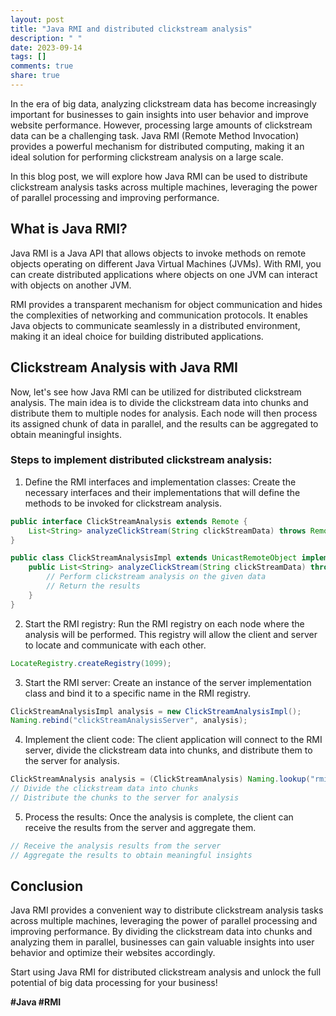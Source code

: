 ```yaml
---
layout: post
title: "Java RMI and distributed clickstream analysis"
description: " "
date: 2023-09-14
tags: []
comments: true
share: true
---
```


In the era of big data, analyzing clickstream data has become increasingly important for businesses to gain insights into user behavior and improve website performance. However, processing large amounts of clickstream data can be a challenging task. Java RMI (Remote Method Invocation) provides a powerful mechanism for distributed computing, making it an ideal solution for performing clickstream analysis on a large scale.

In this blog post, we will explore how Java RMI can be used to distribute clickstream analysis tasks across multiple machines, leveraging the power of parallel processing and improving performance.

## What is Java RMI?

Java RMI is a Java API that allows objects to invoke methods on remote objects operating on different Java Virtual Machines (JVMs). With RMI, you can create distributed applications where objects on one JVM can interact with objects on another JVM.

RMI provides a transparent mechanism for object communication and hides the complexities of networking and communication protocols. It enables Java objects to communicate seamlessly in a distributed environment, making it an ideal choice for building distributed applications.

## Clickstream Analysis with Java RMI

Now, let's see how Java RMI can be utilized for distributed clickstream analysis. The main idea is to divide the clickstream data into chunks and distribute them to multiple nodes for analysis. Each node will then process its assigned chunk of data in parallel, and the results can be aggregated to obtain meaningful insights.

### Steps to implement distributed clickstream analysis:

1. Define the RMI interfaces and implementation classes: Create the necessary interfaces and their implementations that will define the methods to be invoked for clickstream analysis.

```java
public interface ClickStreamAnalysis extends Remote {
    List<String> analyzeClickStream(String clickStreamData) throws RemoteException;
}

public class ClickStreamAnalysisImpl extends UnicastRemoteObject implements ClickStreamAnalysis {
    public List<String> analyzeClickStream(String clickStreamData) throws RemoteException {
        // Perform clickstream analysis on the given data
        // Return the results
    }
}
```

2. Start the RMI registry: Run the RMI registry on each node where the analysis will be performed. This registry will allow the client and server to locate and communicate with each other.

```java
LocateRegistry.createRegistry(1099);
```

3. Start the RMI server: Create an instance of the server implementation class and bind it to a specific name in the RMI registry.

```java
ClickStreamAnalysisImpl analysis = new ClickStreamAnalysisImpl();
Naming.rebind("clickStreamAnalysisServer", analysis);
```
4. Implement the client code: The client application will connect to the RMI server, divide the clickstream data into chunks, and distribute them to the server for analysis.

```java
ClickStreamAnalysis analysis = (ClickStreamAnalysis) Naming.lookup("rmi://localhost/clickStreamAnalysisServer");
// Divide the clickstream data into chunks
// Distribute the chunks to the server for analysis
```

5. Process the results: Once the analysis is complete, the client can receive the results from the server and aggregate them.

```java
// Receive the analysis results from the server
// Aggregate the results to obtain meaningful insights
```

## Conclusion

Java RMI provides a convenient way to distribute clickstream analysis tasks across multiple machines, leveraging the power of parallel processing and improving performance. By dividing the clickstream data into chunks and analyzing them in parallel, businesses can gain valuable insights into user behavior and optimize their websites accordingly.

Start using Java RMI for distributed clickstream analysis and unlock the full potential of big data processing for your business!

**#Java #RMI**